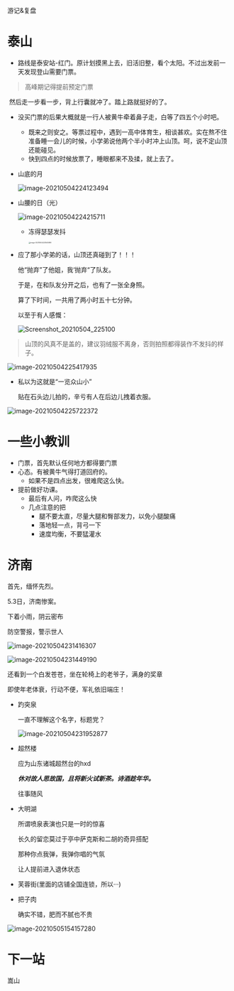 

游记&复盘

# 泰山

- 路线是泰安站-红门。原计划摸黑上去，旧活旧整，看个太阳。不过出发前一天发现登山需要门票。

> 高峰期记得提前预定门票

​		然后走一步看一步，背上行囊就冲了。踏上路就挺好的了。



- 没买门票的后果大概就是一行人被黄牛牵着鼻子走，白等了四五个小时吧。
  - 既来之则安之。等票过程中，遇到一高中体育生，相谈甚欢。实在熬不住准备睡一会儿的时候，小学弟说他两个半小时冲上山顶。呵，说不定山顶还能碰见。
  - 快到四点的时候放票了，睡眼都来不及揉，就上去了。



- 山底的月

  ![image-20210504224123494](https://gitee.com/hit_whr/pic_2.0/raw/master/image-20210504224123494.png)

  

- 山腰的日（光）

  ![image-20210504224215711](https://gitee.com/hit_whr/pic_2.0/raw/master/image-20210504224215711.png)

  - 冻得瑟瑟发抖

    <img src="https://gitee.com/hit_whr/pic_2.0/raw/master/image-20210504223545890.png" alt="image-20210504223545890" style="zoom: 25%;" />



- 应了那小学弟的话，山顶还真碰到了！！！

  他“抛弃”了他姐，我‘抛弃“了队友。

  于是，在和队友分开之后，也有了一张全身照。

  算了下时间，一共用了两小时五十七分钟。

  以至于有人感慨：

  ![Screenshot_20210504_225100](D:\819987540\Screenshot_20210504_225100.jpg)



> 山顶的风真不是盖的，建议羽绒服不离身，否则拍照都得装作不发抖的样子。

![image-20210504225417935](https://gitee.com/hit_whr/pic_2.0/raw/master/image-20210504225417935.png)







- 私以为这就是“一览众山小”

  贴在石头边儿拍的，辛亏有人在后边儿拽着衣服。

![image-20210504225722372](https://gitee.com/hit_whr/pic_2.0/raw/master/image-20210504225722372.png)



# 一些小教训

- 门票，首先默认任何地方都得要门票
- 心态。有被黄牛气得打道回府的。
  - 如果不是四点出发，很难爬这么快。
- 提前做好功课。
  - 最后有人问，咋爬这么快
  - 几点注意的把
    - 腿不要太直，尽量大腿和臀部发力，以免小腿酸痛
    - 落地轻一点，背弓一下
    - 速度均衡，不要猛灌水



# 济南



首先，缅怀先烈。

5.3日，济南惨案。

下着小雨，阴云密布

防空警报，警示世人

![image-20210504231416307](https://gitee.com/hit_whr/pic_2.0/raw/master/image-20210504231416307.png)



![image-20210504231449190](C:\Users\user\AppData\Roaming\Typora\typora-user-images\image-20210504231449190.png)



还看到一个白发苍苍，坐在轮椅上的老爷子，满身的奖章

即使年老体衰，行动不便，军礼依旧端庄！











- 趵突泉

  一直不理解这个名字，标题党？

  ![image-20210504231952877](https://gitee.com/hit_whr/pic_2.0/raw/master/image-20210504231952877.png)

- 超然楼

  应为山东诸城超然台的hxd

  

  ***休对故人思故国，且将新火试新茶。诗酒趁年华。***

  往事随风

  

- 大明湖

  所谓喷泉表演也只是一时的惊喜

  长久的留恋莫过于亭中萨克斯和二胡的奇异搭配

  那种你点我弹，我弹你唱的气氛

  让人提前进入退休状态



- 芙蓉街(里面的店铺全国连锁，所以···)



- 把子肉

  确实不错，肥而不腻也不贵

![image-20210505154157280](https://gitee.com/hit_whr/pic_2.0/raw/master/image-20210505154157280.png)



# 下一站

嵩山